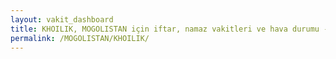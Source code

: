 ```yaml
---
layout: vakit_dashboard
title: KHOILIK, MOGOLISTAN için iftar, namaz vakitleri ve hava durumu - ilçe/eyalet seç
permalink: /MOGOLISTAN/KHOILIK/
---
```


<script type="text/javascript">
  var GLOBAL_COUNTRY = 'MOGOLISTAN';
  var GLOBAL_CITY = 'KHOILIK';
  var GLOBAL_STATE = '';
  var lat = 72;
  var lon = 21;
</script>
